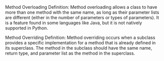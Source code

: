 Method Overloading
Definition: Method overloading allows a class to have more than one method with the same name, as long as their parameter lists are different (either in the number of parameters or types of parameters). It is a feature found in some languages like Java, but it is not natively supported in Python.

Method Overriding
Definition: Method overriding occurs when a subclass provides a specific implementation for a method that is already defined in its superclass. The method in the subclass should have the same name, return type, and parameter list as the method in the superclass.